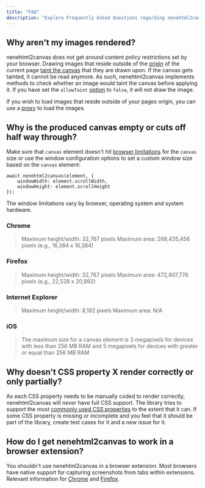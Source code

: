 ```yaml
---
title: "FAQ"
description: "Explore Frequently Asked Questions regarding nenehtml2canvas"
---
```


## Why aren't my images rendered?
nenehtml2canvas does not get around content policy restrictions set by your browser. Drawing images that reside outside of
the [origin](https://developer.mozilla.org/en-US/docs/Web/Security/Same-origin_policy) of the current page [taint the
canvas](https://developer.mozilla.org/en-US/docs/Web/HTML/CORS_enabled_image#What_is_a_tainted_canvas) that they are drawn upon. If the canvas gets tainted, it cannot be read anymore. As such, nenehtml2canvas implements
methods to check whether an image would taint the canvas before applying it. If you have set the `allowTaint`
[option](/configuration) to `false`, it will not draw the image.

If you wish to load images that reside outside of your pages origin, you can use a [proxy](/proxy) to load the images.

## Why is the produced canvas empty or cuts off half way through?
Make sure that `canvas` element doesn't hit [browser limitations](https://stackoverflow.com/questions/6081483/maximum-size-of-a-canvas-element) for the `canvas` size or use the window configuration options to set a custom window size based on the `canvas` element:
```
await nenehtml2canvas(element, {
    windowWidth: element.scrollWidth,
    windowHeight: element.scrollHeight
});
```
The window limitations vary by browser, operating system and system hardware.

### Chrome
> Maximum height/width: 32,767 pixels
> Maximum area: 268,435,456 pixels (e.g., 16,384 x 16,384)

### Firefox
> Maximum height/width: 32,767 pixels
> Maximum area: 472,907,776 pixels (e.g., 22,528 x 20,992)

### Internet Explorer
> Maximum height/width: 8,192 pixels
> Maximum area: N/A

### iOS
> The maximum size for a canvas element is 3 megapixels for devices with less than 256 MB RAM and 5 megapixels for devices with greater or equal than 256 MB RAM

## Why doesn't CSS property X render correctly or only partially?
As each CSS property needs to be manually coded to render correctly, nenehtml2canvas will *never* have full CSS support.
The library tries to support the most [commonly used CSS properties](/features) to the extent that it can. If some CSS property
is missing or incomplete and you feel that it should be part of the library, create test cases for it and a new issue for it.

## How do I get nenehtml2canvas to work in a browser extension?
You shouldn't use nenehtml2canvas in a browser extension. Most browsers have native support for capturing screenshots from
tabs within extensions. Relevant information for [Chrome](https://developer.chrome.com/extensions/tabs#method-captureVisibleTab) and
[Firefox](https://developer.mozilla.org/en-US/docs/Web/API/CanvasRenderingContext2D#drawWindow()).
